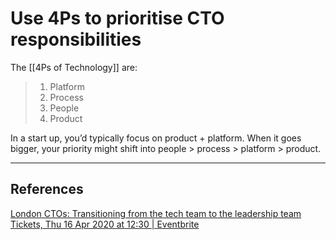 # Use 4Ps to prioritise CTO responsibilities
The [[4Ps of Technology]] are:

> 1. Platform
> 2. Process
> 3. People
> 4. Product

In a start up, you’d typically focus on product + platform. When it goes bigger, your priority might shift into people > process > platform > product.

---
## References
[London CTOs: Transitioning  from the tech team to the leadership team Tickets, Thu 16 Apr 2020 at 12:30 | Eventbrite](https://www.eventbrite.co.uk/e/london-ctos-transitioning-from-the-tech-team-to-the-leadership-team-tickets-102241639496#)

<!-- #evergreen #leadership -->

<!-- {BearID:DC860782-4B43-4EFF-AD96-73EE6E2F74A9-1543-000073DFB46041FB} -->
